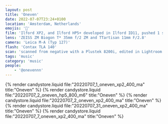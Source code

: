 ```yaml
---
layout: post
title: 'Oneven'
date: 2022-07-07T23:24+0100
location: 'Amsterdam, Netherlands'
emojis: '🎹'
film: 'Ilford XP2, and Ilford HP5+ developed in Ilford ID11, pushed 1 stop'
lens: 'ZEISS ZM Biogon T* 35mm f/2 ZM and TTartisan 11mm F/2.8'
camera: 'Leica M-A (Typ 127)'
flash: 'Contax TLA 140'
scan: 'scanned from negative with a Plustek 8200i, edited in Lightroom'
tags: 'music'
category: 'music'
people: 
    - '@onevennn'
---
```


{% render candystore.liquid file:"20220707_1_oneven_xp2_400_ma" title:"Oneven" %}
{% render candystore.liquid file:"20220707_2_oneven_hp5_800_m6" title:"Oneven" %}
{% render candystore.liquid file:"20220707_2_oneven_xp2_400_ma" title:"Oneven" %}
{% render candystore.liquid file:"20220707_31_oneven_xp2_400_ma" title:"Oneven" %}
{% render candystore.liquid file:"20220707_7_oneven_xp2_400_ma" title:"Oneven" %}